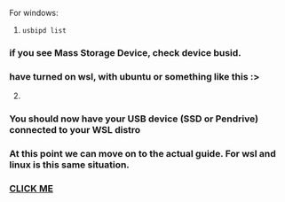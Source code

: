 For windows:
1. ```usbipd list``` 
### if you see Mass Storage Device, check device busid.
### have turned on wsl, with ubuntu or something like this :>
2. ```usbipd attach --wsl --busid {bus_id}
### You should now have your USB device (SSD or Pendrive) connected to your WSL distro
### At this point we can move on to the actual guide. For wsl and linux is this same situation.
### [CLICK ME](wiki/short.md)

